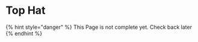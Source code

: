 # Top Hat

{% hint style="danger" %}
This Page is not complete yet. Check back later
{% endhint %}

